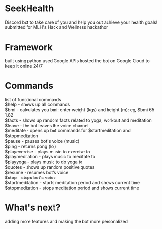 # SeekHealth
Discord bot to take care of you and help you out achieve your health goals!
submitted for MLH's Hack and Wellness hackathon

# Framework
built using python
used Google APIs
hosted the bot on Google Cloud to keep it online 24/7

# Commands
list of functional commands <br />
$help            - shows up all commands <br />
$bmi             - calculates you bmi: enter weight (kgs) and height (m): eg, $bmi 65 1.82 <br />
$facts           - shows up random facts related to yoga, workout and meditation <br />
$leave           - the bot leaves the voice channel <br />
$meditate        - opens up bot commands for $startmeditation and $stopmeditation <br />
$pause           - pauses bot's voice (music) <br />
$ping            - returns pong (lol) <br />
$playexercise    - plays music to exercise to <br />
$playmeditation  - plays music to meditate to <br />
$playyoga        - plays music to do yoga to <br />
$quotes          - shows up random positive quotes <br />
$resume          - resumes bot's voice <br />
$stop            - stops bot's voice <br />
$startmeditation - starts meditation period and shows current time <br />
$stopmeditation  - stops meditation period and shows current time <br />

# What's next?
adding more features and making the bot more personalized
